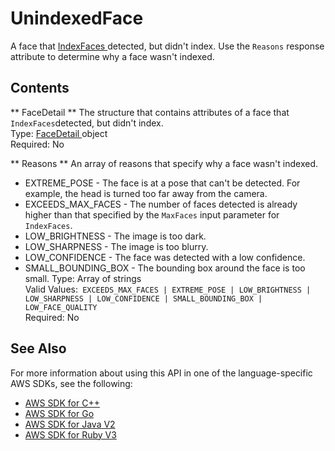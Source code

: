 # UnindexedFace<a name="API_UnindexedFace"></a>

A face that [ IndexFaces ](API_IndexFaces.md) detected, but didn't index\. Use the `Reasons` response attribute to determine why a face wasn't indexed\.

## Contents<a name="API_UnindexedFace_Contents"></a>

 ** FaceDetail **   <a name="rekognition-Type-UnindexedFace-FaceDetail"></a>
The structure that contains attributes of a face that `IndexFaces`detected, but didn't index\.   
Type: [ FaceDetail ](API_FaceDetail.md) object  
Required: No

 ** Reasons **   <a name="rekognition-Type-UnindexedFace-Reasons"></a>
An array of reasons that specify why a face wasn't indexed\.   
+ EXTREME\_POSE \- The face is at a pose that can't be detected\. For example, the head is turned too far away from the camera\.
+ EXCEEDS\_MAX\_FACES \- The number of faces detected is already higher than that specified by the `MaxFaces` input parameter for `IndexFaces`\.
+ LOW\_BRIGHTNESS \- The image is too dark\.
+ LOW\_SHARPNESS \- The image is too blurry\.
+ LOW\_CONFIDENCE \- The face was detected with a low confidence\.
+ SMALL\_BOUNDING\_BOX \- The bounding box around the face is too small\.
Type: Array of strings  
Valid Values:` EXCEEDS_MAX_FACES | EXTREME_POSE | LOW_BRIGHTNESS | LOW_SHARPNESS | LOW_CONFIDENCE | SMALL_BOUNDING_BOX | LOW_FACE_QUALITY`   
Required: No

## See Also<a name="API_UnindexedFace_SeeAlso"></a>

For more information about using this API in one of the language\-specific AWS SDKs, see the following:
+  [ AWS SDK for C\+\+](https://docs.aws.amazon.com/goto/SdkForCpp/rekognition-2016-06-27/UnindexedFace) 
+  [ AWS SDK for Go](https://docs.aws.amazon.com/goto/SdkForGoV1/rekognition-2016-06-27/UnindexedFace) 
+  [ AWS SDK for Java V2](https://docs.aws.amazon.com/goto/SdkForJavaV2/rekognition-2016-06-27/UnindexedFace) 
+  [ AWS SDK for Ruby V3](https://docs.aws.amazon.com/goto/SdkForRubyV3/rekognition-2016-06-27/UnindexedFace) 